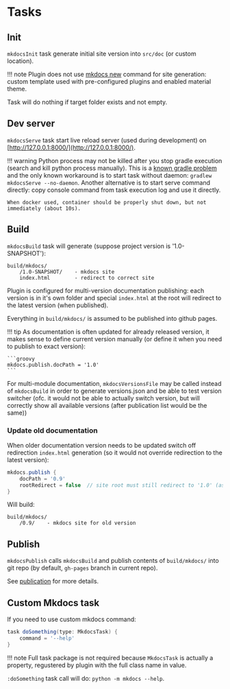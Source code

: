 # Tasks

## Init

`mkdocsInit` task generate initial site version into `src/doc` (or custom location).

!!! note
    Plugin does not use [mkdocs new](http://www.mkdocs.org/#getting-started) command for site generation: custom template used 
    with pre-configured plugins and enabled material theme.

Task will do nothing if target folder exists and not empty. 

## Dev server

`mkdocsServe` task start live reload server (used during development) on 
 [http://127.0.0.1:8000/](http://127.0.0.1:8000/).

!!! warning 
    Python process may not be killed after you stop gradle execution (search and kill python process manually). This is a [known gradle problem](https://github.com/gradle/gradle/issues/1128) 
    and the only known workaround is to start task without daemon: `gradlew mkdocsServe --no-daemon`. 
    Another alternative is to start serve command directly: copy console command from task execution log and use it directly.
    
    When docker used, container should be properly shut down, but not immediately (about 10s).

## Build

`mkdocsBuild` task will generate (suppose project version is '1.0-SNAPSHOT'):

```
build/mkdocs/
    /1.0-SNAPSHOT/    - mkdocs site
    index.html        - redirect to correct site
```

Plugin is configured for multi-version documentation publishing: each version is in it's own folder
and special `index.html` at the root will redirect to the latest version (when published).

Everything in `build/mkdocs/` is assumed to be published into github pages. 

!!! tip
    As documentation is often updated for already released version, it makes sense to define 
    current version manually (or define it when you need to publish to exact version):
    
    ```groovy
    mkdocs.publish.docPath = '1.0'
    ```

For multi-module documentation, `mkdocsVersionsFile` may be called instead of `mkdocsBuild`
in order to generate versions.json and be able to test version switcher
(ofc. it would not be able to actually switch version, but will correctly show all available versions (after publication list would be the same))

### Update old documentation

When older documentation version needs to be updated switch off redirection `index.html` generation
(so it would not override redirection to the latest version):

```groovy
mkdocs.publish {
    docPath = '0.9'  
    rootRedirect = false  // site root must still redirect to '1.0' (assume it's already published)
}
``` 

Will build:

```
build/mkdocs/
    /0.9/    - mkdocs site for old version
```

## Publish

`mkdocsPublish` calls `mkdocsBuild` and publish contents of `build/mkdocs/` into git repo
(by default, `gh-pages` branch in current repo).

See [publication](publication.md) for more details.

## Custom Mkdocs task

If you need to use custom mkdocs command:

```groovy
task doSomething(type: MkdocsTask) {
    command = '--help'
}
```

!!! note
    Full task package is not required because `MkdocsTask` is actually a property, regustered
    by plugin with the full class name in value. 
    
`:doSomething` task call will do: `python -m mkdocs --help`.  
